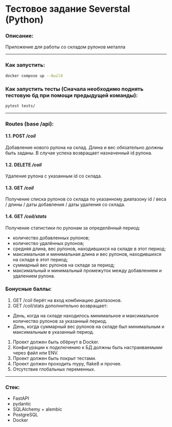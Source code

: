 # Тестовое задание Severstal (Python)

### Описание:
Приложение для работы со складом рулонов металла

---
### Как запустить:
```bash
docker compose up --build
```

### Как запустить тесты (Сначала необходимо поднять тестовую бд при помощи предыдущей команды):
```bash
pytest tests/
```

---
### Routes (base /api):

#### 1.1. POST */coil*
Добавление нового рулона на склад. Длина и вес обязательно должны быть
заданы.
В случае успеха возвращает назначенный id рулона.

#### 1.2. DELETE */coil*
Удаление рулона с указанным id со склада.

#### 1.3. GET */coil*
Получение списка рулонов со склада по указанному диапазону id / веса / длины / даты добавления / даты удаления со склада.

#### 1.4. GET */coil/stats*
Получение статистики по рулонам за определённый период:
+ количество добавленных рулонов;
+ количество удалённых рулонов;
+ средняя длина, вес рулонов, находившихся на складе в этот период;
+ максимальная и минимальная длина и вес рулонов, находившихся на складе в этот период;
+ суммарный вес рулонов на складе за период;
+ максимальный и минимальный промежуток между добавлением и удалением рулона.

### Бонусные баллы:
1. GET /coil берёт на вход комбинацию диапазонов.
2. GET /coil/stats дополнительно возвращает:
+ День, когда на складе находилось минимальное и максимальное количество рулонов за указанный период.
+ День, когда суммарный вес рулонов на складе был минимальным и максимальным в указанный период.
1. Проект должен быть обёрнут в Docker.
2. Конфигурации к подключению к БД должны быть настраиваемыми через файл или ENV.
1. Проект должен быть покрыт тестами.
2. Проект должен проходить mypy, flake8 и прочее.
3. Отсутствие глобальных переменных.

---
### Стек:
+ FastAPI
+ pydantic
+ SQLAlchemy + alembic
+ PostgreSQL
+ Docker

